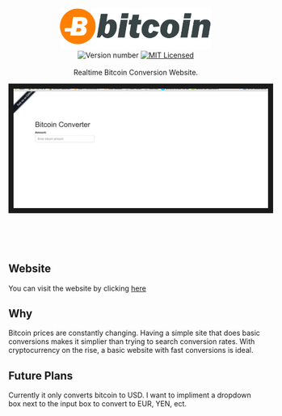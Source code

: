 <br>
<p align="center">
	<img src="images/bitcoin.jpg" alt="logo" width="300"/>
	<br><img src="https://img.shields.io/badge/version-0.*.*--prelaunch-brightgreen.svg" alt="Version number"/>
	<a href="LICENSE">
		<img src="https://img.shields.io/badge/license-MIT-blue.svg" alt="MIT Licensed"/>
	</a>
	<br>
	<br>
	Realtime Bitcoin Conversion Website.
	<br>
</p>
<p align="center">
	<a href="demo">
		<img src="images/demo.gif" title="Conversion Demo" alt="web demo" border="10"/>
	</a>
	<br>
	<br>
</p>
<br>
<br>

## Website
You can visit the website by clicking [here](https://bitcoin-converter.herokuapp.com/)
## Why
Bitcoin prices are constantly changing. Having a simple site that does basic conversions makes it simplier than trying to search conversion rates. With cryptocurrency on the rise, a basic website with fast conversions is ideal.
## Future Plans
Currently it only converts bitcoin to USD. I want to impliment a dropdown box next to the input box to convert to EUR, YEN, ect. 

<br>
</p>


